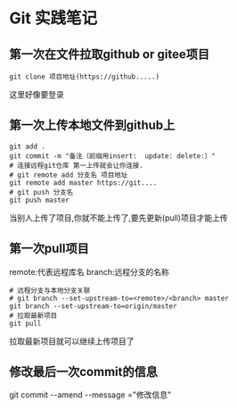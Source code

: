 # Git 实践笔记

## 第一次在文件拉取github or gitee项目

```git
git clone 项目地址(https://github.....)
```

这里好像要登录

## 第一次上传本地文件到github上

```git
git add .
git commit -m "备注（前缀用insert:  update: delete:）"
# 连接远程git仓库 第一上传就会让你连接.
# git remote add 分支名 项目地址
git remote add master https://git....
# git push 分支名
git push master
```

当别人上传了项目,你就不能上传了,要先更新(pull)项目才能上传



## 第一次pull项目

remote:代表远程库名
branch:远程分支的名称

```git
# 远程分支与本地分支关联
# git branch --set-upstream-to=<remote>/<branch> master
git branch --set-upstream-to=origin/master
# 拉取最新项目
git pull
```

拉取最新项目就可以继续上传项目了





## 修改最后一次commit的信息

git commit --amend --message ="修改信息"